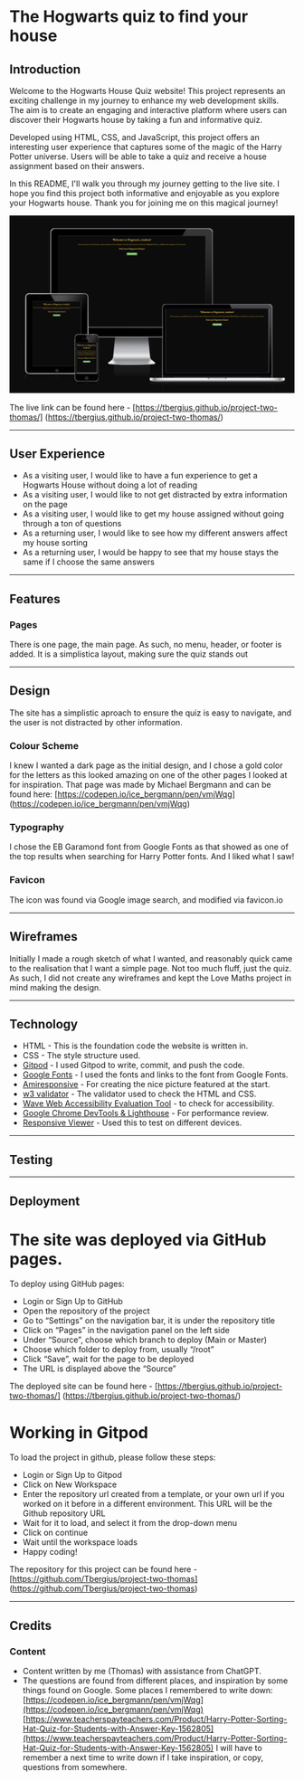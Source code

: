 # The Hogwarts quiz to find your house

## Introduction

Welcome to the Hogwarts House Quiz website! This project represents an exciting challenge in my journey to enhance my web development skills. The aim is to create an engaging and interactive platform where users can discover their Hogwarts house by taking a fun and informative quiz.

Developed using HTML, CSS, and JavaScript, this project offers an interesting user experience that captures some of the magic of the Harry Potter universe. Users will be able to take a quiz and receive a house assignment based on their answers.

In this README, I'll walk you through my journey getting to the live site. I hope you find this project both informative and enjoyable as you explore your Hogwarts house. Thank you for joining me on this magical journey!

![Resonsive site image](docs/HP-amiresponsive.png)

The live link can be found here - [https://tbergius.github.io/project-two-thomas/] (https://tbergius.github.io/project-two-thomas/)

---
## User Experience

- As a visiting user, I would like to have a fun experience to get a Hogwarts House without doing a lot of reading
- As a visiting user, I would like to not get distracted by extra information on the page
- As a visiting user, I would like to get my house assigned without going through a ton of questions
- As a returning user, I would like to see how my different answers affect my house sorting
- As a returning user, I would be happy to see that my house stays the same if I choose the same answers

---
## Features

### Pages

There is one page, the main page. As such, no menu, header, or footer is added. It is a simplistica layout, making sure the quiz stands out

---
## Design

The site has a simplistic aproach to ensure the quiz is easy to navigate, and the user is not distracted by other information. 

### Colour Scheme

I knew I wanted a dark page as the initial design, and I chose a gold color for the letters as this looked amazing on one of the other pages I looked at for inspiration. That page was made by Michael Bergmann and can be found here: [https://codepen.io/ice_bergmann/pen/vmjWqg] (https://codepen.io/ice_bergmann/pen/vmjWqg)

### Typography

I chose the EB Garamond font from Google Fonts as that showed as one of the top results when searching for Harry Potter fonts. And I liked what I saw!

### Favicon

The icon was found via Google image search, and modified via favicon.io

---
## Wireframes

Initially I made a rough sketch of what I wanted, and reasonably quick came to the realisation that I want a simple page. Not too much fluff, just the quiz. As such, I did not create any wireframes and kept the Love Maths project in mind making the design.

---
## Technology

- HTML - This is the foundation code the website is written in.
- CSS - The style structure used.
- [Gitpod](https://www.gitpod.io/) - I used Gitpod to write, commit, and push the code. 
- [Google Fonts](https://fonts.google.com/) - I used the fonts and links to the font from Google Fonts.
- [Amiresponsive](https://ui.dev/amiresponsive) - For creating the nice picture featured at the start.
- [w3 validator](https://validator.w3.org/) - The validator used to check the HTML and CSS.
- [Wave Web Accessibility Evaluation Tool](https://wave.webaim.org/) - to check for accessibility.
- [Google Chrome DevTools & Lighthouse](https://developer.chrome.com/docs/lighthouse/overview) - For performance review.
- [Responsive Viewer](https://responsiveviewer.org/) - Used this to test on different devices.

---
## Testing

---
## Deployment

# The site was deployed via GitHub pages.
To deploy using GitHub pages: 

- Login or Sign Up to GitHub
- Open the repository of the project
- Go to “Settings” on the navigation bar, it is under the repository title
- Click on “Pages” in the navigation panel on the left side
- Under “Source”, choose which branch to deploy (Main or Master)
- Choose which folder to deploy from, usually “/root”
- Click “Save”, wait for the page to be deployed
- The URL is displayed above the “Source”

The deployed site can be found here - [https://tbergius.github.io/project-two-thomas/] (https://tbergius.github.io/project-two-thomas/)

# Working in Gitpod

To load the project in github, please follow these steps:

- Login or Sign Up to Gitpod
- Click on New Workspace
- Enter the repository url created from a template, or your own url if you worked on it before in a different environment. This URL will be the Github repository URL
- Wait for it to load, and select it from the drop-down menu
- Click on continue
- Wait until the workspace loads
- Happy coding!

The repository for this project can be found here - [https://github.com/Tbergius/project-two-thomas] (https://github.com/Tbergius/project-two-thomas)

---
## Credits
### Content
- Content written by me (Thomas) with assistance from ChatGPT. 
- The questions are found from different places, and inspiration by some things found on Google. Some places I remembered to write down:
[https://codepen.io/ice_bergmann/pen/vmjWqg](https://codepen.io/ice_bergmann/pen/vmjWqg)
[https://www.teacherspayteachers.com/Product/Harry-Potter-Sorting-Hat-Quiz-for-Students-with-Answer-Key-1562805](https://www.teacherspayteachers.com/Product/Harry-Potter-Sorting-Hat-Quiz-for-Students-with-Answer-Key-1562805)
I will have to remember a next time to write down if I take inspiration, or copy, questions from somewhere.


